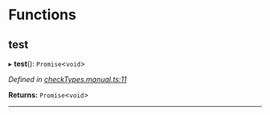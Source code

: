 

# Functions

<a id="test"></a>

##  test

▸ **test**(): `Promise`<`void`>

*Defined in [checkTypes.manual.ts:11](https://github.com/polkadot-js/api/blob/c4ba8ca/packages/api/src/checkTypes.manual.ts#L11)*

**Returns:** `Promise`<`void`>

___

